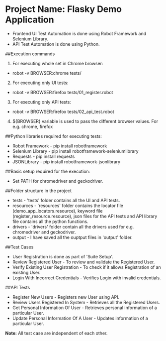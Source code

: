 # Project Name: Flasky Demo Application

* Frontend UI Test Automation is done using Robot Framework and Selenium Library.
* API Test Automation is done using Python. 

##Execution commands
1. For executing whole set in Chrome browser:
 - robot -v BROWSER:chrome tests/
2. For executing only UI tests: 
 - robot -v BROWSER:firefox tests/01_register.robot
3. For executing only API tests:
 - robot -v BROWSER:firefox tests/02_api_test.robot
4. ${BROWSER} variable is used to pass the different browser values. For e.g. chrome, firefox

##Python libraries required for executing tests:
* Robot Framework - pip install robotframework
* Selenium Library - pip install robotframework-seleniumlibrary
* Requests - pip install requests
* JSONLibrary - pip install robotframework-jsonlibrary

##Basic setup required for the execution:
* Set PATH for chromedriver and geckodriver.

##Folder structure in the project
* tests - 'tests' folder contains all the UI and API tests.
* resources - 'resources' folder contains the locator file (demo_app_locators.resource), keyword file (register_resource.resource), json files for the API tests and API library file contains all the python functions.
* drivers - 'drivers' folder contain all the drivers used for e.g. chromedriver and geckodriver.
* output - I have saved all the ouptput files in 'output' folder. 

##Test Cases
* User Registration is done as part of 'Suite Setup'.
* Review Registered User - To review and validate the Registered User.
* Verify Existing User Registration - To check if it allows Registration of an existing User.
* Login With Incorrect Credentials - Verifies Login with invalid credentials.

##API Tests
* Register New Users - Registers new User using API.
* Review Users Registered In System - Retrieves all the Registered Users.
* Get Personal Information Of User - Retrieves personal information of a particular User.
* Update Personal Information Of A User - Updates information of a particular User.

**Note:** All test case are independent of each other.